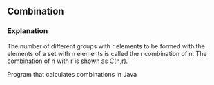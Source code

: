 ## Combination
### Explanation
The number of different groups with r elements to be formed with the elements of a set with n elements is called the r combination of n. 
The combination of n with r is shown as C(n,r).

Program that calculates combinations in Java
